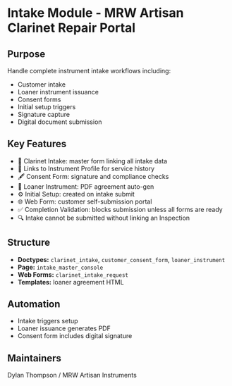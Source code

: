 # Intake Module - MRW Artisan Clarinet Repair Portal

## Purpose
Handle complete instrument intake workflows including:
- Customer intake
- Loaner instrument issuance
- Consent forms
- Initial setup triggers
- Signature capture
- Digital document submission

## Key Features
- 📄 Clarinet Intake: master form linking all intake data
- 🔗 Links to Instrument Profile for service history
- 🖋️ Consent Form: signature and compliance checks
- 🎷 Loaner Instrument: PDF agreement auto-gen
- ⚙️ Initial Setup: created on intake submit
- 🌐 Web Form: customer self-submission portal
- ✅ Completion Validation: blocks submission unless all forms are ready
- 🔍 Intake cannot be submitted without linking an Inspection

## Structure
- **Doctypes:** `clarinet_intake`, `customer_consent_form`, `loaner_instrument`
- **Page:** `intake_master_console`
- **Web Forms:** `clarinet_intake_request`
- **Templates:** loaner agreement HTML

## Automation
- Intake triggers setup
- Loaner issuance generates PDF
- Consent form includes digital signature

## Maintainers
Dylan Thompson / MRW Artisan Instruments

